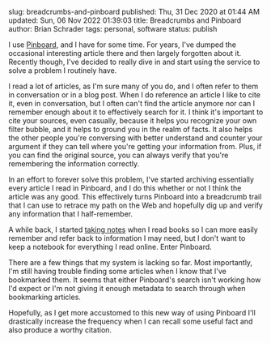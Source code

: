 slug: breadcrumbs-and-pinboard
published: Thu, 31 Dec 2020 at 01:44 AM
updated: Sun, 06 Nov 2022 01:39:03 
title: Breadcrumbs and Pinboard
author: Brian Schrader
tags: personal, software
status: publish

I use [Pinboard][1], and I have for some time. For years, I've dumped the occasional interesting article there and then largely forgotten about it. Recently though, I've decided to really dive in and start using the service to solve a problem I routinely have.

I read a lot of articles, as I'm sure many of you do, and I often refer to them in conversation or in a blog post. When I do reference an article I like to cite it, even in conversation, but I often can't find the article anymore nor can I remember enough about it to effectively search for it. I think it's important to cite your sources, even casually, because it helps you recognize your own filter bubble, and it helps to ground you in the realm of facts. It also helps the other people you're conversing with better understand and counter your argument if they can tell where you're getting your information from. Plus, if you can find the original source, you can always verify that you're remembering the information correctly.

In an effort to forever solve this problem, I've started archiving essentially every article I read in Pinboard, and I do this whether or not I think the article was any good. This effectively turns Pinboard into a breadcrumb trail that I can use to retrace my path on the Web and hopefully dig up and verify any information that I half-remember.

A while back, I started [taking notes][2] when I read books so I can more easily remember and refer back to information I may need, but I don't want to keep a notebook for everything I read online. Enter Pinboard.

There are a few things that my system is lacking so far. Most importantly, I'm still having trouble finding some articles when I know that I've bookmarked them. It seems that either Pinboard's search isn't working how I'd expect or I'm not giving it enough metadata to search through when bookmarking articles.

Hopefully, as I get more accustomed to this new way of using Pinboard I'll drastically increase the frequency when I can recall some useful fact and also produce a worthy citation.

[1]: https://pinboard.in
[2]: https://pine.blog/u/sonicrocketman/archive/e335c9e3-4e5f-4249-ad15-644c33bd658b
